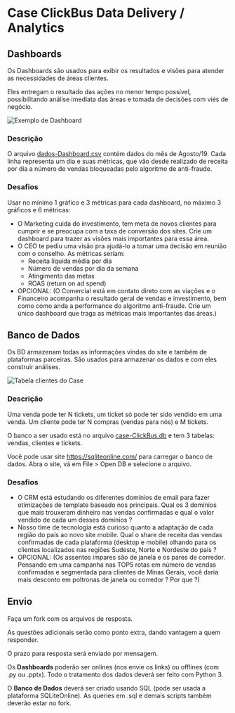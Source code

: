# Case ClickBus Data Delivery / Analytics

## Dashboards

Os Dashboards são usados para exibir os resultados e visões para atender as necessidades de áreas clientes.

Eles entregam o resultado das ações no menor tempo possível, possibilitando análise imediata das áreas e tomada de decisões com viés de negócio.

![Exemplo de Dashboard](https://s3-sa-east-1.amazonaws.com/static2.clickbus.com.br/data-science/delivery/dashboard.png)

### Descrição

O arquivo [dados-Dashboard.csv](https://s3-sa-east-1.amazonaws.com/static2.clickbus.com.br/data-science/delivery/dados-Dashboard.csv) contém dados do mês de Agosto/19. Cada linha representa um dia e suas métricas, que vão desde realizado de receita por dia a número de vendas bloqueadas pelo algoritmo de anti-fraude.


### Desafios

Usar no mínimo 1 gráfico e 3 métricas para cada dashboard, no máximo 3 gráficos e 6 métricas:
* O Marketing cuida do investimento, tem meta de novos clientes para cumprir e se preocupa com a taxa de conversão dos sites. Crie um dashboard para trazer as visões mais importantes para essa área.
* O CEO te pediu uma visão pra ajudá-lo a tomar uma decisão em reunião com o conselho. As métricas seriam:
  * Receita líquida média por dia
  * Número de vendas por dia da semana
  * Atingimento das metas
  * ROAS (return on ad spend)
* OPCIONAL: (O Comercial está em contato direto com as viações e o Financeiro acompanha o resultado geral de vendas e investimento, bem como como anda a performance do algoritmo anti-fraude. Crie um único dashboard que traga as métricas mais importantes das áreas.)


## Banco de Dados

Os BD armazenam todas as informações vindas do site e também de plataformas parceiras. São usados para armazenar os dados e com eles construir análises.

![Tabela clientes do Case](https://s3-sa-east-1.amazonaws.com/static2.clickbus.com.br/data-science/delivery/banco.png)

### Descrição

Uma venda pode ter N tickets, um ticket só pode ter sido vendido em uma venda. Um cliente pode ter N compras (vendas para nós) e M tickets.

O banco a ser usado está no arquivo [case-ClickBus.db](https://s3-sa-east-1.amazonaws.com/static2.clickbus.com.br/data-science/delivery/case-ClickBus.db) e tem 3 tabelas: vendas, clientes e tickets.

Você pode usar site https://sqliteonline.com/ para carregar o banco de dados. Abra o site, vá em File > Open DB e selecione o arquivo.


### Desafios

* O CRM está estudando os diferentes domínios de email para fazer otimizações de template baseado nos principais. Qual os 3 domínios que mais trouxeram dinheiro nas vendas confirmadas e qual o valor vendido de cada um desses domínios ?
* Nosso time de tecnologia está curioso quanto a adaptação de cada região do país ao novo site mobile. Qual o share de receita das vendas confirmadas de cada plataforma (desktop e mobile) olhando para os clientes localizados nas regiões Sudeste, Norte e Nordeste do país ?
* OPCIONAL: (Os assentos ímpares são de janela e os pares de corredor. Pensando em uma campanha nas TOP5 rotas em número de vendas confirmadas e segmentada para clientes de Minas Gerais, você daria mais desconto em poltronas de janela ou corredor ? Por que ?)


## Envio 

Faça um fork com os arquivos de resposta.

As questões adicionais serão como ponto extra, dando vantagem a quem responder.

O prazo para resposta será enviado por mensagem.

Os **Dashboards** poderão ser onlines (nos envie os links) ou offlines (com .py ou .pptx). Todo o tratamento dos dados deverá ser feito com Python 3.

O **Banco de Dados** deverá ser criado usando SQL (pode ser usada a plataforma SQLiteOnline). As queries em .sql e demais scripts também deverão estar no fork.
